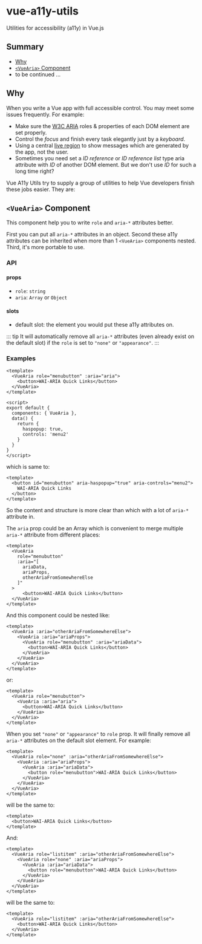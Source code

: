 # vue-a11y-utils

Utilities for accessibility (a11y) in Vue.js

## Summary

* [Why](#why)
* [`<VueAria>` Component](#vuearia-component)
* to be continued ...

## Why

When you write a Vue app with full accessible control. You may meet some issues frequently. For example:

- Make sure the [W3C ARIA](https://developer.mozilla.org/en-US/docs/Web/Accessibility/ARIA) roles & properties of each DOM element are set properly.
- Control the _focus_ and finish every task elegantly just by a _keyboard_.
- Using a central [live region](https://developer.mozilla.org/en-US/docs/Web/Accessibility/ARIA/ARIA_Live_Regions) to show messages which are generated by the app, not the user.
- Sometimes you need set a _ID reference_ or _ID reference list_ type aria attribute with _ID_ of another DOM element. But we don't use _ID_ for such a long time right?

Vue A11y Utils try to supply a group of utilities to help Vue developers finish these jobs easier. They are:

## `<VueAria>` Component

This component help you to write `role` and `aria-*` attributes better.

First you can put all `aria-*` attributes in an object. Second these a11y attributes can be inherited when more than 1 `<VueAria>` components nested. Third, it's more portable to use.

### API

#### props

* `role`: `string`
* `aria`: `Array` or `Object`

#### slots

* default slot: the element you would put these a11y attributes on.

::: tip
It will automatically remove all `aria-*` attributes (even already exist on the default slot) if the `role` is set to `"none"` or `"appearance"`.
:::

### Examples

``` vue
<template>
  <VueAria role="menubutton" :aria="aria">
    <button>WAI-ARIA Quick Links</button>
  </VueAria>
</template>

<script>
export default {
  components: { VueAria },
  data() {
    return {
      haspopup: true,
      controls: 'menu2'
    }
  }
}
</script>
```

which is same to:

``` vue
<template>
  <button id="menubutton" aria-haspopup="true" aria-controls="menu2">
    WAI-ARIA Quick Links
  </button>
</template>
```

So the content and structure is more clear than which with a lot of `aria-*` attribute in.

The `aria` prop could be an Array which is convenient to merge multiple `aria-*` attribute from different places:

``` vue
<template>
  <VueAria
    role="menubutton"
    :aria="[
      ariaData,
      ariaProps,
      otherAriaFromSomewhereElse
    ]"
  >
      <button>WAI-ARIA Quick Links</button>
  </VueAria>
</template>
```

And this component could be nested like:

``` vue
<template>
  <VueAria :aria="otherAriaFromSomewhereElse">
    <VueAria :aria="ariaProps">
      <VueAria role="menubutton" :aria="ariaData">
        <button>WAI-ARIA Quick Links</button>
      </VueAria>
    </VueAria>
  </VueAria>
</template>
```

or:

``` vue
<template>
  <VueAria role="menubutton">
    <VueAria :aria="aria">
      <button>WAI-ARIA Quick Links</button>
    </VueAria>
  </VueAria>
</template>
```

When you set `"none"` or `"appearance"` to `role` prop. It will finally remove all `aria-*` attributes on the default slot element. For example:

``` vue
<template>
  <VueAria role="none" :aria="otherAriaFromSomewhereElse">
    <VueAria :aria="ariaProps">
      <VueAria :aria="ariaData">
        <button role="menubutton">WAI-ARIA Quick Links</button>
      </VueAria>
    </VueAria>
  </VueAria>
</template>
```

will be the same to:

``` vue
<template>
  <button>WAI-ARIA Quick Links</button>
</template>
```

And:

``` vue
<template>
  <VueAria role="listitem" :aria="otherAriaFromSomewhereElse">
    <VueAria role="none" :aria="ariaProps">
      <VueAria :aria="ariaData">
        <button role="menubutton">WAI-ARIA Quick Links</button>
      </VueAria>
    </VueAria>
  </VueAria>
</template>
```

will be the same to:

``` vue
<template>
  <VueAria role="listitem" :aria="otherAriaFromSomewhereElse">
    <button>WAI-ARIA Quick Links</button>
  </VueAria>
</template>
```

